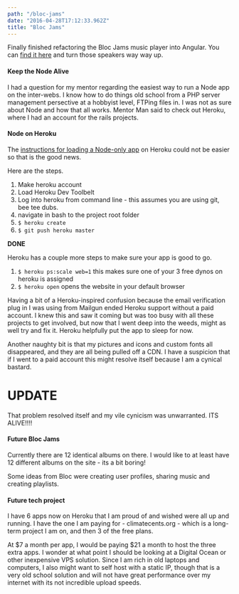 ```yaml
---
path: "/bloc-jams"
date: "2016-04-28T17:12:33.962Z"
title: "Bloc Jams"
---
```


Finally finished refactoring the Bloc Jams music player into Angular. You can [find it here](ancient-peak-81208.herokuapp.com) and turn those speakers way way up.

#### Keep the Node Alive
I had a question for my mentor regarding the easiest way to run a Node app on the inter-webs. I know how to do things old school from a PHP server management persective at a hobbyist level, FTPing files in. I was not as sure about Node and how that all works. Mentor Man said to check out Heroku, where I had an account for the rails projects.

#### Node on Heroku
The [instructions for loading a Node-only app](https://devcenter.heroku.com/articles/getting-started-with-nodejs#introduction) on Heroku could not be easier so that is the good news.

Here are the steps.

1. Make heroku account
2. Load Heroku Dev Toolbelt
3. Log into heroku from command line - this assumes you are using git, bee tee dubs.
4. navigate in bash to the project root folder
5. `$ heroku create`
6. `$ git push heroku master`

**DONE**

Heroku has a couple more steps to make sure your app is good to go.

1. `$ heroku ps:scale web=1` this makes sure one of your 3 free dynos on heroku is assigned
2. `$ heroku open` opens the website in your default browser

Having a bit of a Heroku-inspired confusion because the email verification plug in I was using from Mailgun ended Heroku support without a paid account. I knew this and saw it coming but was too busy with all these projects to get involved, but now that I went deep into the weeds, might as well try and fix it. Heroku helpfully put the app to sleep for now.

Another naughty bit is that my pictures and icons and custom fonts all disappeared, and they are all being pulled off a CDN. I have a suspicion that if I went to a paid account this might resolve itself because I am a cynical bastard.

# UPDATE
That problem resolved itself and my vile cynicism was unwarranted. ITS ALIVE!!!!

#### Future Bloc Jams
Currently there are 12 identical albums on there. I would like to at least have 12 different albums on the site - its a bit boring!

Some ideas from Bloc were creating user profiles, sharing music and creating playlists.

#### Future tech project
I have 6 apps now on Heroku that I am proud of and wished were all up and running. I have the one I am paying for - climatecents.org - which is a long-term project I am on, and then 3 of the free plans.

At $7 a month per app, I would be paying $21 a month to host the three extra apps. I wonder at what point I should be looking at a Digital Ocean or other inexpensive VPS solution. Since I am rich in old laptops and computers, I also might want to self host with a static IP, though that is a very old school solution and will not have great performance over my internet with its not incredible upload speeds.
